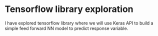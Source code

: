 # Tensorflow library exploration 
I have explored tensorflow library where we will use Keras API to build a simple feed forward NN model to predict response variable.  
